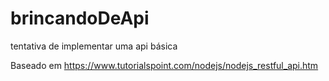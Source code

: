 # brincandoDeApi
tentativa de implementar uma api básica

Baseado em https://www.tutorialspoint.com/nodejs/nodejs_restful_api.htm
